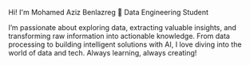 Hi! I'm Mohamed Aziz Benlazreg
🚀 Data Engineering Student 

I’m passionate about exploring data, extracting valuable insights, and transforming raw information into actionable knowledge. From data processing to building intelligent solutions with AI, I love diving into the world of data and tech. Always learning, always creating!


